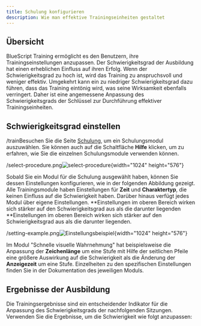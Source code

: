```yaml
---
title: Schulung konfigurieren
description: Wie man effektive Trainingseinheiten gestaltet
---
```


## Übersicht

BlueScript Training ermöglicht es den Benutzern, ihre Trainingseinstellungen anzupassen. Der Schwierigkeitsgrad der Ausbildung hat einen erheblichen Einfluss auf ihren Erfolg. Wenn der Schwierigkeitsgrad zu hoch ist, wird das Training zu anspruchsvoll und weniger effektiv. Umgekehrt kann ein zu niedriger Schwierigkeitsgrad dazu führen, dass das Training eintönig wird, was seine Wirksamkeit ebenfalls verringert. Daher ist eine angemessene Anpassung des Schwierigkeitsgrads der Schlüssel zur Durchführung effektiver Trainingseinheiten.

## Schwierigkeitsgrad einstellen

/trainBesuchen Sie die Seite [Schulung](), um ein Schulungsmodul auszuwählen. Sie können auch auf die Schaltfläche **Hilfe** klicken, um zu erfahren, wie Sie die einzelnen Schulungsmodule verwenden können.

/select-procedure.png![select-procedure](){width="1024" height="576"}

Sobald Sie ein Modul für die Schulung ausgewählt haben, können Sie dessen Einstellungen konfigurieren, wie in der folgenden Abbildung gezeigt. Alle Trainingsmodule haben Einstellungen für **Zeit** und **Charaktertyp**, die keinen Einfluss auf die Schwierigkeit haben. Darüber hinaus verfügt jedes Modul über eigene Einstellungen. \*\*Einstellungen im oberen Bereich wirken sich stärker auf den Schwierigkeitsgrad aus als die darunter liegenden \*\*Einstellungen im oberen Bereich wirken sich stärker auf den Schwierigkeitsgrad aus als die darunter liegenden.

/setting-example.png![Einstellungsbeispiel](){width="1024" height="576"}

Im Modul "Schnelle visuelle Wahrnehmung" hat beispielsweise die Anpassung der **Zeichenlänge** um eine Stufe mit Hilfe der seitlichen Pfeile eine größere Auswirkung auf die Schwierigkeit als die Änderung der **Anzeigezeit** um eine Stufe. Einzelheiten zu den spezifischen Einstellungen finden Sie in der Dokumentation des jeweiligen Moduls.

## Ergebnisse der Ausbildung

Die Trainingsergebnisse sind ein entscheidender Indikator für die Anpassung des Schwierigkeitsgrads der nachfolgenden Sitzungen. Verwenden Sie die Ergebnisse, um die Schwierigkeit wie folgt anzupassen:
